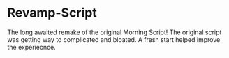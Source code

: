# Revamp-Script

The long awaited remake of the original Morning Script!
The original script was getting way to complicated and bloated. A fresh start helped improve the experiecnce.
